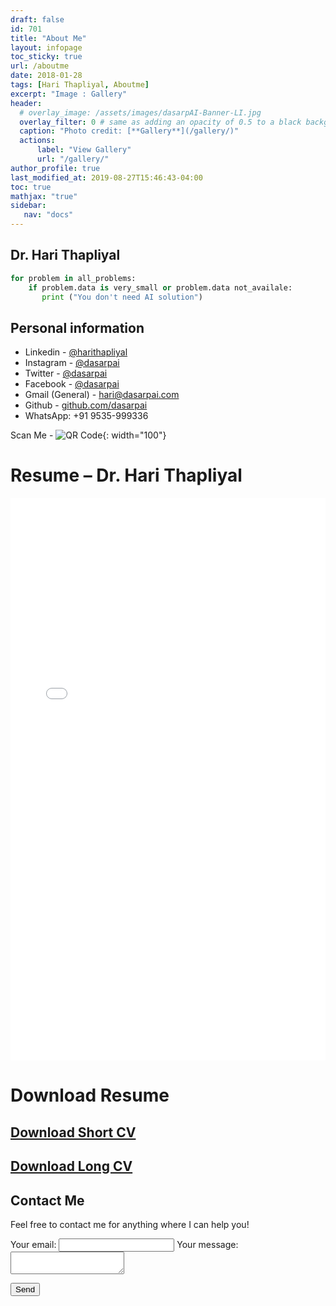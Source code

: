 ```yaml
---
draft: false
id: 701    
title: "About Me"
layout: infopage
toc_sticky: true
url: /aboutme
date: 2018-01-28
tags: [Hari Thapliyal, Aboutme]
excerpt: "Image : Gallery"
header:
  # overlay_image: /assets/images/dasarpAI-Banner-LI.jpg
  overlay_filter: 0 # same as adding an opacity of 0.5 to a black background
  caption: "Photo credit: [**Gallery**](/gallery/)"
  actions:
      label: "View Gallery"
      url: "/gallery/"
author_profile: true
last_modified_at: 2019-08-27T15:46:43-04:00
toc: true
mathjax: "true"
sidebar:
   nav: "docs"
---
```




## Dr. Hari Thapliyal

```python
for problem in all_problems:
    if problem.data is very_small or problem.data not_availale:
       print ("You don't need AI solution")
```

<!--
Photo Gallery
===
![](/images/dasarpAI-Banner-LI.jpg)
-->


## Personal information
- Linkedin - [@harithapliyal](https://www.linkedin.com/in/harithapliyal/)
- Instagram - [@dasarpai](https://www.instagram.com/dasarpai/)
- Twitter - [@dasarpai](https://twitter.com/dasarpai)
- Facebook - [@dasarpai](https://www.facebook.com/dasarpai/)
- Gmail (General) - [hari@dasarpai.com](mailto:hari@dasarpai.com)
- Github - [github.com/dasarpai](https://github.com/dasarpai)  
- WhatsApp: +91 9535-999336 
  
Scan Me - ![QR Code](/assets/images/dasarpai-qrcode.png){: width="100"} 

# Resume – Dr. Hari Thapliyal

<iframe src="/assets/docs/HariThapliyal_DS_CV.pdf" style="width:100%; height:900px;" frameborder="0" allowfullscreen></iframe>

# Download Resume

## [Download Short CV](/assets/docs/HariThapliyal_DS_CV-2page.pdf)

## [Download Long CV](/assets/docs/HariThapliyal_DS_CV.pdf)

## Contact Me

Feel free to contact me for anything where I can help you!

<form
  action="https://formspree.io/xbjznznp"
  method="POST"
>
  <label>
    Your email:
    <input type="text" name="_replyto">
  </label>
  <label>
    Your message:
    <textarea name="message"></textarea>
  </label>

  <!-- your other form fields go here -->

<button type="submit">Send</button>

</form>
